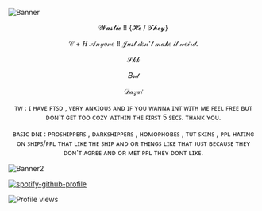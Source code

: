 ![Banner](https://cdna.artstation.com/p/assets/covers/images/037/375/204/large/dyzi-nlizi-dyzi-nlizi-oceanhd-mp4-20210505-203410718.jpg?1620218106)
<p align="center">𝓦𝓪𝓼𝓽𝓲𝓮 !! {𝓗𝓮 / 𝓣𝓱𝓮𝔂}</p>
<p align="center">𝒞 + 𝐻 𝒜𝓃𝓎𝑜𝓃𝑒 !! 𝒥𝓊𝓈𝓉 𝒹𝑜𝓃'𝓉 𝓂𝒶𝓀𝑒 𝒾𝓉 𝓌𝑒𝒾𝓇𝒹.</p>

<p align="center">𝒮𝓀𝓀</p>

<p align="center">𝐵𝓈𝒹</p>

<p align="center">𝒟𝒶𝓏𝒶𝒾</p>

<p align="center"> ᴛᴡ : ɪ ʜᴀᴠᴇ ᴘᴛꜱᴅ , ᴠᴇʀʏ ᴀɴxɪᴏᴜꜱ ᴀɴᴅ ɪꜰ ʏᴏᴜ ᴡᴀɴɴᴀ ɪɴᴛ ᴡɪᴛʜ ᴍᴇ ꜰᴇᴇʟ ꜰʀᴇᴇ ʙᴜᴛ ᴅᴏɴ'ᴛ ɢᴇᴛ ᴛᴏᴏ ᴄᴏᴢʏ ᴡɪᴛʜɪɴ ᴛʜᴇ ꜰɪʀꜱᴛ 5 ꜱᴇᴄꜱ. ᴛʜᴀɴᴋ ʏᴏᴜ.

<p align="center"> ʙᴀꜱɪᴄ ᴅɴɪ : ᴘʀᴏꜱʜɪᴘᴘᴇʀꜱ , ᴅᴀʀᴋꜱʜɪᴘᴘᴇʀꜱ , ʜᴏᴍᴏᴘʜᴏʙᴇꜱ , ᴛᴜᴛ ꜱᴋɪɴꜱ , ᴘᴘʟ ʜᴀᴛɪɴɢ ᴏɴ ꜱʜɪᴘꜱ/ᴘᴘʟ ᴛʜᴀᴛ ʟɪᴋᴇ ᴛʜᴇ ꜱʜɪᴘ ᴀɴᴅ ᴏʀ ᴛʜɪɴɢꜱ ʟɪᴋᴇ ᴛʜᴀᴛ ᴊᴜꜱᴛ ʙᴇᴄᴀᴜꜱᴇ ᴛʜᴇʏ ᴅᴏɴ'ᴛ ᴀɢʀᴇᴇ ᴀɴᴅ ᴏʀ ᴍᴇᴛ ᴘᴘʟ ᴛʜᴇʏ ᴅᴏɴᴛ ʟɪᴋᴇ.

![Banner2](https://i.pinimg.com/1200x/45/42/a9/4542a9bd8992879dddb3b2d60a147382.jpg)

[![spotify-github-profile](https://spotify-github-profile.kittinanx.com/api/view?uid=31svsc7ljlxfwxqhaymfmkdda3g4&cover_image=true&theme=natemoo-re&show_offline=true&background_color=262626&interchange=true&bar_color=53b14f&bar_color_cover=false)](https://github.com/kittinan/spotify-github-profile)

![Profile views](https://visitor-badge.laobi.icu/badge?page_id=WasteOfBandages.WasteOfBandages)
